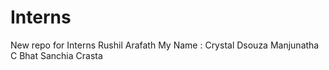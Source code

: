 # Interns
New repo for Interns
Rushil Arafath
My Name : Crystal Dsouza
Manjunatha C Bhat
Sanchia Crasta